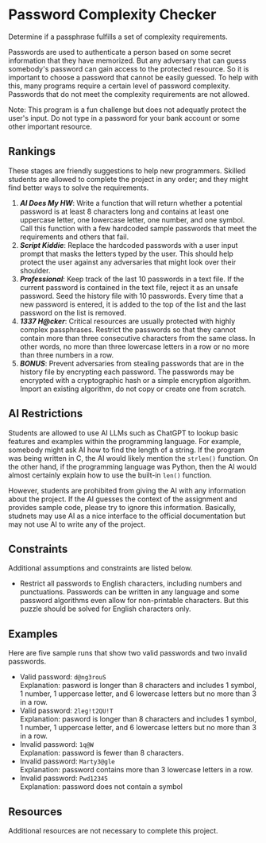 # Password Complexity Checker #
Determine if a passphrase fulfills a set of complexity requirements.

Passwords are used to authenticate a person based on some secret information that they have memorized. But any adversary that can guess somebody's password can gain access to the protected resource. So it is important to choose a password that cannot be easily guessed. To help with this, many programs require a certain level of password complexity. Passwords that do not meet the complexity requirements are not allowed.

Note: This program is a fun challenge but does not adequatly protect the user's input. Do not type in a password for your bank account or some other important resource.

## Rankings ##
These stages are friendly suggestions to help new programmers. Skilled students are allowed to complete the project in any order; and they might find better ways to solve the requirements.
1. ***AI Does My HW***: Write a function that will return whether a potential password is at least 8 characters long and contains at least one uppercase letter, one lowercase letter, one number, and one symbol. Call this function with a few hardcoded sample passwords that meet the requirements and others that fail.
2. ***Script Kiddie***: Replace the hardcoded passwords with a user input prompt that masks the letters typed by the user. This should help protect the user against any adversaries that might look over their shoulder.
3. ***Professional***: Keep track of the last 10 passwords in a text file. If the current password is contained in the text file, reject it as an unsafe password. Seed the history file with 10 passwords. Every time that a new password is entered, it is added to the top of the list and the last password on the list is removed.
4. ***1337 H@cker***: Critical resources are usually protected with highly complex passphrases. Restrict the passwords so that they cannot contain more than three consecutive characters from the same class. In other words, no more than three lowercase letters in a row or no more than three numbers in a row.
5. ***BONUS***: Prevent adversaries from stealing passwords that are in the history file by encrypting each password. The passwords may be encrypted with a cryptographic hash or a simple encryption algorithm. Import an existing algorithm, do not copy or create one from scratch.

## AI Restrictions ##
Students are allowed to use AI LLMs such as ChatGPT to lookup basic features and examples within the programming language. For example, somebody might ask AI how to find the length of a string. If the program was being written in C, the AI would likely mention the `strlen()` function. On the other hand, if the programming language was Python, then the AI would almost certainly explain how to use the built-in `len()` function.

However, students are prohibited from giving the AI with any information about the project. If the AI guesses the context of the assignment and provides sample code, please try to ignore this information. Basically, studnets may use AI as a nice interface to the official documentation but may not use AI to write any of the project.

## Constraints ##
Additional assumptions and constraints are listed below.
* Restrict all passwords to English characters, including numbers and punctuations. Passwords can be written in any language and some password algorithms even allow for non-printable characters. But this puzzle should be solved for English characters only.

## Examples ##
Here are five sample runs that show two valid passwords and two invalid passwords.
* Valid password: `d@ng3rouS`<br>
Explanation: pasword is longer than 8 characters and includes 1 symbol, 1 number, 1 uppercase letter, and 6 lowercase letters but no more than 3 in a row.
* Valid password: `2leg!t2QU!T`<br>
Explanation: pasword is longer than 8 characters and includes 1 symbol, 1 number, 1 uppercase letter, and 6 lowercase letters but no more than 3 in a row.
* Invalid password: `1q@W`<br>
Explanation: password is fewer than 8 characters.
* Invalid password: `Marty3@gle`<br>
Explanation: password contains more than 3 lowercase letters in a row.
* Invalid password: `Pwd12345`<br>
Explanation: password does not contain a symbol

## Resources ##
Additional resources are not necessary to complete this project.
